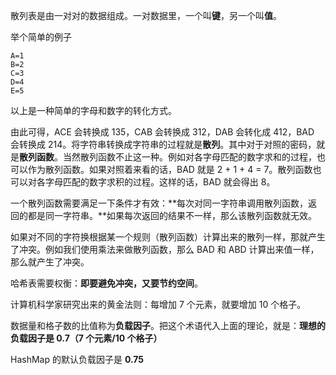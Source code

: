 散列表是由一对对的数据组成。一对数据里，一个叫**键**，另一个叫**值**。

举个简单的例子

```
A=1
B=2
C=3
D=4
E=5
```

以上是一种简单的字母和数字的转化方式。

由此可得，ACE 会转换成 135，CAB 会转换成 312，DAB 会转化成 412，BAD 会转换成 214。将字符串转换成字符串的过程就是**散列**。其中对于对照的密码，就是**散列函数**。当然散列函数不止这一种。例如对各字母匹配的数字求和的过程，也可以作为散列函数。如果对照着来看的话，BAD 就是 2 + 1 + 4 = 7。散列函数也可以对各字母匹配的数字求积的过程。这样的话，BAD 就会得出 8。

一个散列函数需要满足一下条件才有效：**每次对同一字符串调用散列函数，返回的都是同一字符串。**如果每次返回的结果不一样，那么该散列函数就无效。



如果对不同的字符换根据某一个规则（散列函数）计算出来的散列一样，那就产生了冲突。例如我们使用乘法来做散列函数，那么 BAD 和 ABD 计算出来值一样，那么就产生了冲突。



哈希表需要权衡：**即要避免冲突，又要节约空间**。

计算机科学家研究出来的黄金法则：每增加 7 个元素，就要增加 10 个格子。

数据量和格子数的比值称为**负载因子**。把这个术语代入上面的理论，就是：**理想的负载因子是 0.7（7 个元素/10 个格子）**



HashMap 的默认负载因子是 **0.75**

